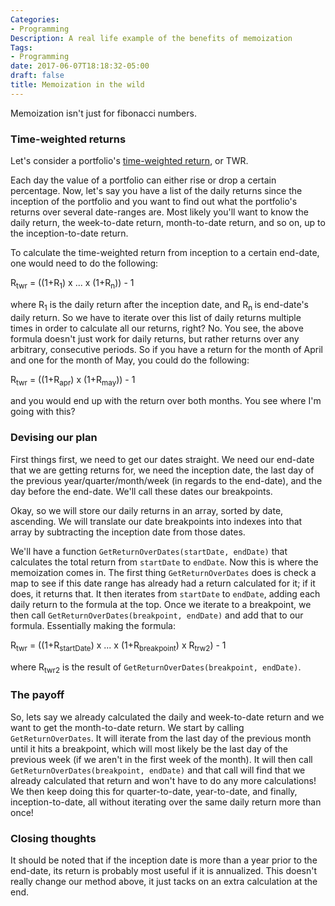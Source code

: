 ```yaml
---
Categories:
- Programming
Description: A real life example of the benefits of memoization
Tags:
- Programming
date: 2017-06-07T18:18:32-05:00
draft: false
title: Memoization in the wild
---
```


Memoization isn't just for fibonacci numbers.

<!-- more -->

### Time-weighted returns

Let's consider a portfolio's [time-weighted return](http://www.investopedia.com/terms/t/time-weightedror.asp), or TWR. 

Each day the value of a portfolio can either rise or drop a certain percentage. Now, 
let's say you have a list of the daily returns since the inception of the 
portfolio and you want to find out what the portfolio's returns over several 
date-ranges are. Most likely you'll want to know the daily return, the 
week-to-date return, month-to-date return, and so on, up to the 
inception-to-date return.

To calculate the time-weighted return from inception to a certain end-date, 
one would need to do the following:

R<sub>twr</sub> = ((1+R<sub>1</sub>) x ... x (1+R<sub>n</sub>)) - 1

where R<sub>1</sub> is the daily return after the inception date, and R<sub>n
</sub> is end-date's daily return. So we have to iterate over this list of daily 
returns multiple times in order to calculate all our returns, right? 
No. You see, the above formula doesn't just work for daily returns, but rather 
returns over any arbitrary, consecutive periods. So if you have a return for the 
month of  April and one for the month of May, you could do the following:

R<sub>twr</sub> = ((1+R<sub>apr</sub>) x (1+R<sub>may</sub>)) - 1 

and you would end up with the return over both months. You see where I'm going 
with this? 

### Devising our plan
First things first, we need to get our dates straight. We need our end-date that
we are getting returns for, we need the inception date, the last day of the
previous year/quarter/month/week (in regards to the end-date), and the day 
before the end-date. We'll call these dates our breakpoints. 

Okay, so we will store our daily returns in an array, sorted by date, ascending.
We will translate our date breakpoints into indexes into that array by 
subtracting the inception date from those dates. 

We'll have a function `GetReturnOverDates(startDate, endDate)` that calculates 
the total return from `startDate` to `endDate`. Now this is where the 
memoization comes in. The first thing `GetReturnOverDates` does is check a map 
to see if this date range has already had a return calculated for it; if it 
does, it returns that. It then iterates from `startDate` to `endDate`, adding 
each daily return to the formula at the top. Once we iterate to a breakpoint, 
we then call `GetReturnOverDates(breakpoint, endDate)` and add that to our 
formula. Essentially making the formula:

R<sub>twr</sub> = ((1+R<sub>startDate</sub>) x ... x (1+R<sub>breakpoint</sub>) 
x R<sub>trw2</sub>) - 1

where R<sub>twr2</sub> is the result of 
`GetReturnOverDates(breakpoint, endDate)`.

### The payoff
So, lets say we already calculated the daily and week-to-date return and we want 
to  get the month-to-date return. We start by calling `GetReturnOverDates`. It 
will iterate from the last day of the previous month until it hits a breakpoint, 
which will most likely be the last day of the previous week (if we aren't in 
the first week of the month). It will then call 
`GetReturnOverDates(breakpoint, endDate)` and that call will find that we 
already calculated that return and won't have to do any more calculations! We 
then keep doing this for quarter-to-date, year-to-date, and finally,
inception-to-date, all without iterating over the same daily return more than 
once!

### Closing thoughts
It should be noted that if the inception date is more than a year prior to the
end-date, its return is probably most useful if it is annualized. This doesn't
really change our method above, it just tacks on an extra calculation at the 
end.
